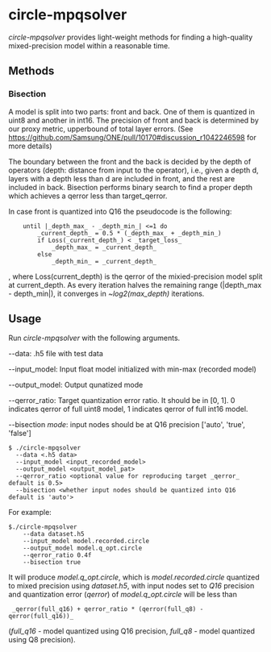 # circle-mpqsolver

_circle-mpqsolver_ provides light-weight methods for finding a high-quality mixed-precision model 
within a reasonable time.

## Methods

### Bisection
A model is split into two parts: front and back. One of them is quantized in uint8 and another in 
int16. The precision of front and back is determined by our proxy metric, upperbound of total layer 
errors. (See https://github.com/Samsung/ONE/pull/10170#discussion_r1042246598 for more details)

The boundary between the front and the back is decided by the depth of operators (depth: distance 
from input to the operator), i.e., given a depth d, layers with a depth less than d are included 
in front, and the rest are included in back. Bisection performs binary search to find a proper 
depth which achieves a qerror less than target_qerror.

In case front is quantized into Q16 the pseudocode is the following: 

```
    until |_depth_max_ - _depth_min_| <=1 do
        _current_depth_ = 0.5 * (_depth_max_ + _depth_min_)
        if Loss(_current_depth_) < _target_loss_
            _depth_max_ = _current_depth_
        else
            _depth_min_ = _current_depth_
```

, where Loss(current_depth) is the qerror of the mixied-precision model split at current_depth. 
As every iteration halves the remaining range (|depth_max - depth_min|), it converges in 
_~log2(max_depth)_ iterations.

## Usage 
Run _circle-mpqsolver_ with the following arguments.  

--data: .h5 file with test data

--input_model: Input float model initialized with min-max (recorded model)

--output_model: Output qunatized mode

--qerror_ratio: Target quantization error ratio. It should be in [0, 1]. 0 indicates qerror of full uint8 model, 1 indicates qerror of full int16 model.

--bisection _mode_: input nodes should be at Q16 precision ['auto', 'true', 'false']

```
$ ./circle-mpqsolver
  --data <.h5 data>
  --input_model <input_recorded_model>
  --output_model <output_model_pat>
  --qerror_ratio <optional value for reproducing target _qerror_ default is 0.5>
  --bisection <whether input nodes should be quantized into Q16 default is 'auto'>
```

For example:
```
$./circle-mpqsolver
    --data dataset.h5
    --input_model model.recorded.circle
    --output_model model.q_opt.circle
    --qerror_ratio 0.4f
    --bisection true
```

It will produce _model.q_opt.circle_, which is _model.recorded.circle_ quantized to mixed precision 
using _dataset.h5_, with input nodes set to _Q16_ precision and quantization error (_qerror_) of 
_model.q_opt.circle_ will be less than
```
 _qerror(full_q16) + qerror_ratio * (qerror(full_q8) - qerror(full_q16))_
 ```
 (_full_q16_ - model quantized using Q16 precision, _full_q8_ - model quantized using Q8 precision).
 
